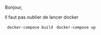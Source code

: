 Bonjour, 

Il faut pas oublier de lancer docker

``` docker-compose build```
``` docker-compose up```
